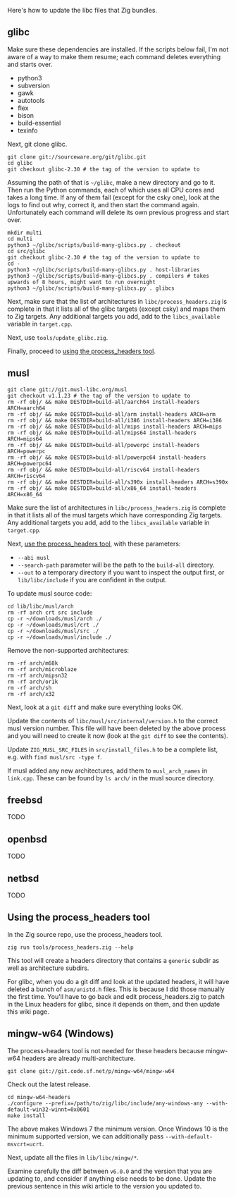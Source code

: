 Here's how to update the libc files that Zig bundles.

## glibc

Make sure these dependencies are installed. If the scripts below fail, I'm not aware of a way to make them resume; each command deletes everything and starts over.

 * python3
 * subversion
 * gawk
 * autotools
 * flex
 * bison
 * build-essential
 * texinfo

Next, git clone glibc.

```
git clone git://sourceware.org/git/glibc.git
cd glibc
git checkout glibc-2.30 # the tag of the version to update to
```

Assuming the path of that is `~/glibc`, make a new directory and go to it. Then run the Python commands, each of which uses all CPU cores and takes a long time. If any of them fail (except for the csky one), look at the logs to find out why, correct it, and then start the command again. Unfortunately each command will delete its own previous progress and start over.

```
mkdir multi
cd multi
python3 ~/glibc/scripts/build-many-glibcs.py . checkout
cd src/glibc
git checkout glibc-2.30 # the tag of the version to update to
cd -
python3 ~/glibc/scripts/build-many-glibcs.py . host-libraries
python3 ~/glibc/scripts/build-many-glibcs.py . compilers # takes upwards of 8 hours, might want to run overnight
python3 ~/glibc/scripts/build-many-glibcs.py . glibcs
```

Next, make sure that the list of architectures in `libc/process_headers.zig` is complete in that it lists all of the glibc targets (except csky) and maps them to Zig targets. Any additional targets you add, add to the `libcs_available` variable in `target.cpp`.

Next, use `tools/update_glibc.zig`.

Finally, proceed to [using the process_headers tool](#using-the-process_headers-tool).

## musl

```
git clone git://git.musl-libc.org/musl
git checkout v1.1.23 # the tag of the version to update to
rm -rf obj/ && make DESTDIR=build-all/aarch64 install-headers ARCH=aarch64
rm -rf obj/ && make DESTDIR=build-all/arm install-headers ARCH=arm
rm -rf obj/ && make DESTDIR=build-all/i386 install-headers ARCH=i386
rm -rf obj/ && make DESTDIR=build-all/mips install-headers ARCH=mips
rm -rf obj/ && make DESTDIR=build-all/mips64 install-headers ARCH=mips64
rm -rf obj/ && make DESTDIR=build-all/powerpc install-headers ARCH=powerpc
rm -rf obj/ && make DESTDIR=build-all/powerpc64 install-headers ARCH=powerpc64
rm -rf obj/ && make DESTDIR=build-all/riscv64 install-headers ARCH=riscv64
rm -rf obj/ && make DESTDIR=build-all/s390x install-headers ARCH=s390x
rm -rf obj/ && make DESTDIR=build-all/x86_64 install-headers ARCH=x86_64
```

Make sure the list of architectures in `libc/process_headers.zig` is complete in that it lists all of the musl targets which have corresponding Zig targets. Any additional targets you add, add to the `libcs_available` variable in `target.cpp`.

Next, [use the process_headers tool](#using-the-process_headers-tool), with these parameters:
 * `--abi musl`
 * `--search-path` parameter will be the path to the `build-all` directory.
 * `--out` to a temporary directory if you want to inspect the output first, or `lib/libc/include` if you are confident in the output.

To update musl source code:

```
cd lib/libc/musl/arch 
rm -rf arch crt src include
cp -r ~/downloads/musl/arch ./
cp -r ~/downloads/musl/crt ./
cp -r ~/downloads/musl/src ./
cp -r ~/downloads/musl/include ./
```

Remove the non-supported architectures:

```
rm -rf arch/m68k
rm -rf arch/microblaze
rm -rf arch/mipsn32
rm -rf arch/or1k
rm -rf arch/sh
rm -rf arch/x32
```

Next, look at a `git diff` and make sure everything looks OK.

Update the contents of `libc/musl/src/internal/version.h` to the correct musl version number. This file will have been deleted by the above process and you will need to create it now (look at the `git diff` to see the contents).

Update `ZIG_MUSL_SRC_FILES` in `src/install_files.h` to be a complete list, e.g. with `find musl/src -type f`.

If musl added any new architectures, add them to `musl_arch_names` in `link.cpp`. These can be found by `ls arch/` in the musl source directory.

## freebsd

TODO

## openbsd

TODO

## netbsd

TODO

## Using the process_headers tool

In the Zig source repo, use the process_headers tool.

```
zig run tools/process_headers.zig --help
```

This tool will create a headers directory that contains a `generic` subdir as well as architecture subdirs.

For glibc, when you do a git diff and look at the updated headers, it will have deleted a bunch of `asm/unistd.h` files. This is because I did those manually the first time. You'll have to go back and edit process_headers.zig to patch in the Linux headers for glibc, since it depends on them, and then update this wiki page.

## mingw-w64 (Windows)

The process-headers tool is not needed for these headers because mingw-w64 headers are already multi-architecture.

```
git clone git://git.code.sf.net/p/mingw-w64/mingw-w64
```

Check out the latest release.

```
cd mingw-w64-headers
./configure --prefix=/path/to/zig/libc/include/any-windows-any --with-default-win32-winnt=0x0601
make install
```

The above makes Windows 7 the minimum version. Once Windows 10 is the minimum supported version, we can additionally pass `--with-default-msvcrt=ucrt`.

Next, update all the files in `lib/libc/mingw/*`.

Examine carefully the diff between `v6.0.0` and the version that you are updating to, and consider if anything else needs to be done. Update the previous sentence in this wiki article to the version you updated to.
